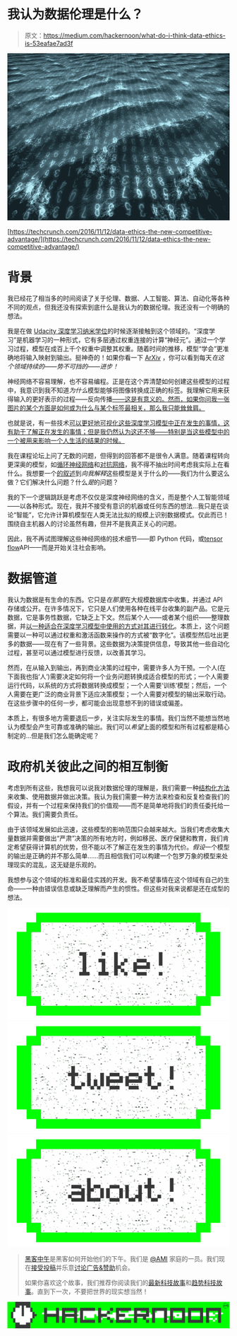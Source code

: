 # 我认为数据伦理是什么？

> 原文：<https://medium.com/hackernoon/what-do-i-think-data-ethics-is-53eafae7ad3f>

![](img/3b62b6770ebe30f7090bbd2969c68848.png)

[https://techcrunch.com/2016/11/12/data-ethics-the-new-competitive-advantage/](https://techcrunch.com/2016/11/12/data-ethics-the-new-competitive-advantage/)

# 背景

我已经花了相当多的时间阅读了关于伦理、数据、人工智能、算法、自动化等各种不同的观点，但我还没有探索到底什么是我认为的数据伦理。我还没有一个明确的想法。

我是在做 [Udacity 深度学习纳米学位](https://www.udacity.com/course/deep-learning-nanodegree-foundation--nd101)的时候逐渐接触到这个领域的。“深度学习”是机器学习的一种形式，它有多层通过权重连接的计算“神经元”。通过一个学习过程，模型在成百上千个权重中调整其权重。随着时间的推移，模型“学会”更准确地将输入映射到输出。挺神奇的！如果你看一下 [ArXiv](https://arxiv.org/list/cs/new) ，你可以看到每天*在这个领域持续的——势不可挡的——进步！*

神经网络不容易理解，也不容易编程。正是在这个弄清楚如何创建这些模型的过程中，我意识到我不知道*为什么*模型能够将图像转换成正确的标签。我理解它用来获得输入的更好表示的过程——反向传播[——这是有意义的。然而，如果你问我一张图片的某个方面是如何或为什么与某个标签最相关，那么我只能耸耸肩。](https://en.wikipedia.org/wiki/Backpropagation)

也就是说，有一些技术[可以更好地可视化这些深度学习](http://yosinski.com/deepvis)[模型中正在发生的事情，这有助于了解正在发生的事情；但是我仍然认为这还不够——特别是当这些模型中的一个被用来影响一个人生活的结果的时候。](https://hackernoon.com/tagged/learning)

我在课程论坛上问了无数的问题，但得到的回答都不是很令人满意。随着课程转向更深奥的模型，如[循环神经网络](https://en.wikipedia.org/wiki/Recurrent_neural_network)和[对抗网络](https://en.wikipedia.org/wiki/Generative_adversarial_networks)，我不得不抽出时间考虑我实际上在看什么。我想要一个[的叙述](https://www.linkedin.com/pulse/coding-literature-paul-hunt)到*向我解释*这些模型是关于什么的——我们为什么要这么做？它们解决什么问题？什么*是*的问题？

我的下一个逻辑跳跃是考虑不仅仅是深度神经网络的含义，而是整个人工智能领域——以各种形式。现在，我并不接受有意识的机器或任何东西的想法…我只是在谈论“智能”，它允许计算机模型在人类无法比拟的规模上识别数据模式。仅此而已！围绕自主机器人的讨论虽然有趣，但并不是我真正关心的问题。

因此，我不再试图理解这些神经网络的技术细节——即 Python 代码，或[tensor flow](https://www.tensorflow.org/)API——而是开始关注社会影响。

# 数据管道

我认为数据是有生命的东西。它只是*在那里*在大规模数据库中收集，并通过 API 存储或公开。在许多情况下，它只是人们使用各种在线平台收集的副产品。它是元数据，它是事务性数据，它缺乏上下文。然后某个人——或者某个组织——整理数据，并[以一种适合在深度学习模型中使用的方式对其进行转化](https://en.wikipedia.org/wiki/Data_wrangling)。本质上，这个问题需要以一种可以通过权重和激活函数来操作的方式被“数字化”。该模型然后吐出更多的数据——现在有了一些背景。这些数据为决策提供信息，导致其他一些自动化过程，甚至可以通过模型进行反馈，以改善其学习。

然而，在从输入到输出，再到商业决策的过程中，需要许多人为干预。一个人(在下面我也指‘人’)需要决定如何将一个业务问题转换成适合模型的形式；一个人需要运行代码，以系统的方式将数据转换成模型；一个人需要‘训练’模型；然后，一个人需要在更广泛的商业背景下适应决策模型；一个人需要对模型的输出采取行动。在这些步骤中的任何一步，都可能会出现意想不到的错误或偏差。

本质上，有很多地方需要退后一步，关注实际发生的事情。我们当然不能想当然地认为模型会产生可靠或准确的输出。我们可以*希望*上面的模型和所有过程都是精心制定的…但是我们怎么能确定呢？

# 政府机关彼此之间的相互制衡

考虑到所有这些，我想我可以说我对数据伦理的理解是，我们需要一种[结构化方法](https://standards.ieee.org/develop/indconn/ec/autonomous_systems.html)来收集、使用数据并做出决策。我认为我们需要一种方法来检查和反复检查我们的假设，并有一个过程来保持我们的价值观——而不是简单地将我们的责任委托给一个算法。我们需要负责任。

由于该领域发展如此迅速，这些模型的影响范围只会越来越大。当我们考虑收集大量数据并需要做出“严肃”决策的所有地方时，例如移民、医疗保健和教育，我们肯定希望获得计算机的优势，但不能以不了解正在发生的事情为代价。*假设*一个模型的输出是正确的并不那么简单……而且相信我们可以构建一个包罗万象的模型来处理现实的混乱，这无疑是乐观的。

我想参与这个领域的标准和最佳实践的开发。我不希望事情在这个领域有自己的生命——一种由错误信息或缺乏理解而产生的惯性。但这些对我来说都是还在成型的想法。

[![](img/50ef4044ecd4e250b5d50f368b775d38.png)](http://bit.ly/HackernoonFB)[![](img/979d9a46439d5aebbdcdca574e21dc81.png)](https://goo.gl/k7XYbx)[![](img/2930ba6bd2c12218fdbbf7e02c8746ff.png)](https://goo.gl/4ofytp)

> [黑客中午](http://bit.ly/Hackernoon)是黑客如何开始他们的下午。我们是 [@AMI](http://bit.ly/atAMIatAMI) 家庭的一员。我们现在[接受投稿](http://bit.ly/hackernoonsubmission)并乐意[讨论广告&赞助](mailto:partners@amipublications.com)机会。
> 
> 如果你喜欢这个故事，我们推荐你阅读我们的[最新科技故事](http://bit.ly/hackernoonlatestt)和[趋势科技故事](https://hackernoon.com/trending)。直到下一次，不要把世界的现实想当然！

![](img/be0ca55ba73a573dce11effb2ee80d56.png)